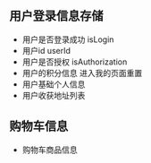 ## 用户登录信息存储
* 用户是否登录成功 isLogin
* 用户id userId
* 用户是否授权 isAuthorization
* 用户的积分信息 进入我的页面重置
* 用户基础个人信息
* 用户收获地址列表

## 购物车信息
* 购物车商品信息